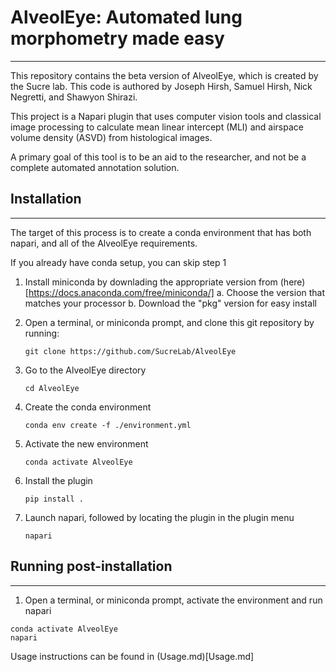 <!--
[![License MIT](https://img.shields.io/pypi/l/automated-lung-morphometry.svg?color=green)](https://github.com/Quooooooookka/automated-lung-morphometry/raw/main/LICENSE)
[![PyPI](https://img.shields.io/pypi/v/automated-lung-morphometry.svg?color=green)](https://pypi.org/project/automated-lung-morphometry)
[![Python Version](https://img.shields.io/pypi/pyversions/automated-lung-morphometry.svg?color=green)](https://python.org)
[![tests](https://github.com/Quooooooookka/automated-lung-morphometry/workflows/tests/badge.svg)](https://github.com/Quooooooookka/automated-lung-morphometry/actions)
[![codecov](https://codecov.io/gh/Quooooooookka/automated-lung-morphometry/branch/main/graph/badge.svg)](https://codecov.io/gh/Quooooooookka/automated-lung-morphometry)
[![napari hub](https://img.shields.io/endpoint?url=https://api.napari-hub.org/shields/automated-lung-morphometry)](https://napari-hub.org/plugins/automated-lung-morphometry)
-->

# AlveolEye: Automated lung morphometry made easy

---

This repository contains the beta version of AlveolEye, which is created by the Sucre lab.
This code is authored by Joseph Hirsh, Samuel Hirsh, Nick Negretti, and Shawyon Shirazi.

This project is a Napari plugin that uses computer vision tools and classical image processing
to calculate mean linear intercept (MLI) and airspace volume density (ASVD) from histological images.

A primary goal of this tool is to be an aid to the researcher, and not be a complete automated annotation solution.

## Installation

---

The target of this process is to create a conda environment that has both napari, and all of the AlveolEye requirements.

If you already have conda setup, you can skip step 1

1. Install miniconda by downlading the appropriate version from (here)[https://docs.anaconda.com/free/miniconda/]
    a. Choose the version that matches your processor
    b. Download the "pkg" version for easy install
3. Open a terminal, or miniconda prompt, and clone this git repository by running:

    ```git clone https://github.com/SucreLab/AlveolEye```
4. Go to the AlveolEye directory

    ```cd AlveolEye```
5. Create the conda environment

    ```conda env create -f ./environment.yml```
6. Activate the new environment

    ```conda activate AlveolEye```
5. Install the plugin

    ```pip install .```
6. Launch napari, followed by locating the plugin in the plugin menu

    ```napari```

## Running post-installation

---

1. Open a terminal, or miniconda prompt, activate the environment and run napari

```
conda activate AlveolEye
napari
```

Usage instructions can be found in (Usage.md)[Usage.md]
